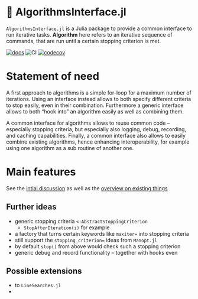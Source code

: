 # 🧮 AlgorithmsInterface.jl

`AlgorithmsInterface.jl` is a Julia package to provide a common interface to run iterative tasks.
**Algorithm** here refers to an iterative sequence of commands, that are run until a certain stopping criterion is met.

[![docs][docs-dev-img]][docs-dev-url] ![CI][ci-url] [![codecov][codecov-img]][codecov-url]

[docs-dev-img]: https://img.shields.io/badge/docs-dev-blue.svg
[docs-dev-url]: https://JuliaManifolds.github.io/AlgorithmsInterface.jl/dev/

[codecov-img]: https://codecov.io/gh/JuliaManifolds/AlgorithmsInterface.jl/graph/badge.svg?token=1OBDY03SUP
[codecov-url]: https://codecov.io/gh/JuliaManifolds/AlgorithmsInterface.jl

[ci-url]: https://github.com/JuliaManifolds/AlgorithmsInterface.jl/workflows/ci/badge.svg

# Statement of need

A first approach to algorithms is a simple for-loop for a maximum number of iterations.
Using an interface instead allows to both specify different criteria to stop easily, even in their combination.
Furthermore a generic interface allows to both “hook into” an algorithm easily as well as combining them.

A common interface for algorithms allows to reuse common code – especially stopping criteria, but especially also logging, debug, recording, and caching capabilities.
Finally, a common interface also allows to easily combine existing algorithms, hence enhancing interoperability, for example using one algorithm as a sub routine of another one.

# Main features

See the [intial discussion](https://github.com/JuliaManifolds/AlgorithmsInterface.jl/discussions/1)
as well as the [overview on existing things](https://github.com/JuliaManifolds/AlgorithmsInterface.jl/discussions/2)

## Further ideas

* generic stopping criteria `<:AbstractStoppingCriterion`
  * `StopAfterIteration(i)` for example
* a factory that turns certain keywords like `maxiter=` into stopping criteria
* still support the `stopping_criterion=` ideas from `Manopt.jl`
* by default `stop()` from above would check such a stopping criterion
* generic debug and record functionality – together with hooks even

## Possible extensions

* to `LineSearches.jl`
*
